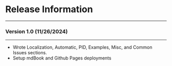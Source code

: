 # Release Information

---

### Version 1.0  (11/26/2024)

---

- Wrote Localization, Automatic, PID, Examples, Misc, and Common Issues sections. 
- Setup mdBook and Github Pages deployments


